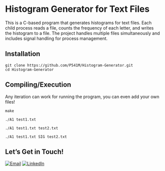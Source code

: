 
# Histogram Generator for Text Files
This is a C-based program that generates histograms for text files. Each child process reads a file, counts the frequency of each letter, and writes the histogram to a file. The project handles multiple files simultaneously and includes signal handling for process management.

## Installation

```
git clone https://github.com/P541M/Histogram-Generator.git
cd Histogram-Generator
```

## Compiling/Execution
Any iteration can work for running the program, you can even add your own files!
```
make

./A1 test1.txt

./A1 test1.txt test2.txt

./A1 test1.txt SIG test2.txt
```

## Let’s Get in Touch!
[![Email](https://img.shields.io/badge/Email-D14836?style=for-the-badge&logo=gmail&logoColor=white)](mailto:videna.psalmeleazar@gmail.com)
[![LinkedIn](https://img.shields.io/badge/LinkedIn-0A66C2?style=for-the-badge&logo=linkedin&logoColor=white)](https://www.linkedin.com/in/pevidena/)

